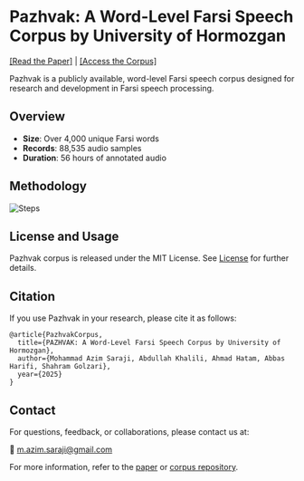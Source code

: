 # Pazhvak: A Word-Level Farsi Speech Corpus by University of Hormozgan

[[Read the Paper]](#) | [[Access the Corpus]](https://hormozgan.ac.ir/home/index/33/91/2164)

Pazhvak is a publicly available, word-level Farsi speech corpus designed for research and development in Farsi speech processing. 

## Overview
- **Size**: Over 4,000 unique Farsi words
- **Records**: 88,535 audio samples
- **Duration**: 56 hours of annotated audio

## Methodology
![Steps](https://github.com/user-attachments/assets/0476323a-1915-4357-af5b-7d08e69e575e)


## License and Usage
Pazhvak corpus is released under the MIT License. See [License](licensce) for further details.


## Citation 
If you use Pazhvak in your research, please cite it as follows:

```
@article{PazhvakCorpus,
  title={PAZHVAK: A Word-Level Farsi Speech Corpus by University of
Hormozgan},
  author={Mohammad Azim Saraji, Abdullah Khalili, Ahmad Hatam, Abbas Harifi, Shahram Golzari},
  year={2025}
}
```
## Contact
For questions, feedback, or collaborations, please contact us at:

📧 m.azim.saraji@gmail.com

For more information, refer to the [paper](#) or [corpus repository](https://hormozgan.ac.ir/home/index/33/91/2164).

